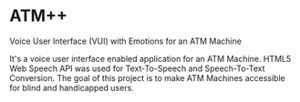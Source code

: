 ATM++
====

Voice User Interface (VUI) with Emotions for an ATM Machine

It's a voice user interface enabled application for an ATM Machine. 
HTML5 Web Speech API was used for Text-To-Speech and Speech-To-Text Conversion. 
The goal of this project is to make ATM Machines accessible for blind and handicapped users.
